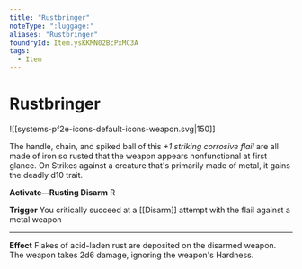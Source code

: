 ```yaml
---
title: "Rustbringer"
noteType: ":luggage:"
aliases: "Rustbringer"
foundryId: Item.ysKKMN02BcPxMC3A
tags:
  - Item
---
```


# Rustbringer
![[systems-pf2e-icons-default-icons-weapon.svg|150]]

The handle, chain, and spiked ball of this _+1 striking corrosive flail_ are all made of iron so rusted that the weapon appears nonfunctional at first glance. On Strikes against a creature that's primarily made of metal, it gains the deadly d10 trait.

**Activate—Rusting Disarm** R

**Trigger** You critically succeed at a [[Disarm]] attempt with the flail against a metal weapon

* * *

**Effect** Flakes of acid-laden rust are deposited on the disarmed weapon. The weapon takes 2d6 damage, ignoring the weapon's Hardness.
